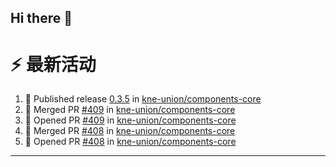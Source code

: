 ## Hi there 👋

<!--

**Here are some ideas to get you started:**

🙋‍♀️ A short introduction - what is your organization all about?
🌈 Contribution guidelines - how can the community get involved?
👩‍💻 Useful resources - where can the community find your docs? Is there anything else the community should know?
🍿 Fun facts - what does your team eat for breakfast?
🧙 Remember, you can do mighty things with the power of [Markdown](https://docs.github.com/github/writing-on-github/getting-started-with-writing-and-formatting-on-github/basic-writing-and-formatting-syntax)
-->


# ⚡ 最新活动

<!--START_SECTION:activity-->
1. 🚀 Published release [0.3.5](https://github.com/kne-union/components-core/releases/tag/0.3.5) in [kne-union/components-core](https://github.com/kne-union/components-core)
2. 🎉 Merged PR [#409](https://github.com/kne-union/components-core/pull/409) in [kne-union/components-core](https://github.com/kne-union/components-core)
3. 💪 Opened PR [#409](https://github.com/kne-union/components-core/pull/409) in [kne-union/components-core](https://github.com/kne-union/components-core)
4. 🎉 Merged PR [#408](https://github.com/kne-union/components-core/pull/408) in [kne-union/components-core](https://github.com/kne-union/components-core)
5. 💪 Opened PR [#408](https://github.com/kne-union/components-core/pull/408) in [kne-union/components-core](https://github.com/kne-union/components-core)
<!--END_SECTION:activity-->

---
